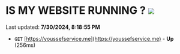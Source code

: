 # IS MY WEBSITE RUNNING ? [![](https://img.shields.io/static/v1?label=Sponsor&message=%E2%9D%A4&logo=GitHub&color=%23fe8e86)](https://github.com/sponsors/Youssef-Lehmam)

Last updated: **7/30/2024, 8:18:55 PM**

- `GET` [https://youssefservice.me](https://youssefservice.me) - **Up** (256ms)
